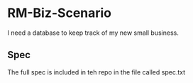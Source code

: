 # RM-Biz-Scenario
I need a database to keep track of my new small business.

## Spec
The full spec is included in teh repo in the file called spec.txt
